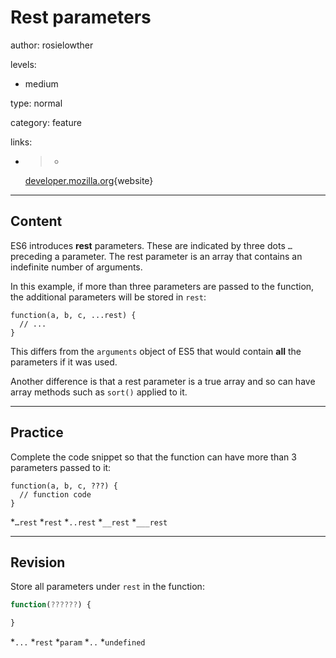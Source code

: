 # Rest parameters
author: rosielowther

levels:

  - medium

type: normal

category: feature

links:

  - >-
    [developer.mozilla.org](https://developer.mozilla.org/en/docs/Web/JavaScript/Reference/Functions/rest_parameters){website}

---
## Content

ES6 introduces **rest** parameters. These are indicated by three dots `…` preceding a parameter. The rest parameter is an array that contains an indefinite number of arguments. 

In this example, if more than three parameters are passed to the function, the additional parameters will be stored in `rest`:
```
function(a, b, c, ...rest) {
  // ...
}
```
This differs from the `arguments` object of ES5 that would contain **all** the parameters if it was used. 

Another difference is that a rest parameter is a true array and so can have array methods such as `sort()` applied to it.

---
## Practice

Complete the code snippet so that the function can have more than 3 parameters passed to it:

```
function(a, b, c, ???) { 
  // function code
} 
```
*`…rest` 
*`rest` 
*`..rest` 
*`__rest` 
*`___rest`

---
## Revision

Store all parameters under `rest` in the function:
```javascript
function(??????) {

}

```


*`...`
*`rest`
*`param`
*`..`
*`undefined`